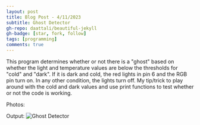 ```yaml
---
layout: post
title: Blog Post - 4/11/2023
subtitle: Ghost Detector
gh-repo: daattali/beautiful-jekyll
gh-badge: [star, fork, follow]
tags: [programming]
comments: true
---
```

This program determines whether or not there is a "ghost" based on whether the light and temperature values are 
below the thresholds for "cold" and "dark". If it is dark and cold, the red lights in pin 6 and the RGB pin turn on. 
In any other condition, the lights turn off. My tip/trick to play around with the cold and dark values and use print functions
to test whether or not the code is working. 

Photos:

Output:
![Ghost Detector](https://mishalpowers.github.io/assets/img/GhostDetect.JPG)
